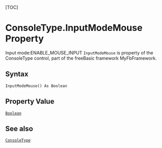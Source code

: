 [TOC]
# ConsoleType.InputModeMouse Property
 Input mode:ENABLE_MOUSE_INPUT
`InputModeMouse` is property of the ConsoleType control, part of the freeBasic framework MyFbFramework.
## Syntax
```freeBasic
InputModeMouse() As Boolean
```
## Property Value
[`Boolean`]("https://www.freebasic.net/wiki/KeyPgBoolean")
## See also
[`ConsoleType`](ConsoleType.md)
